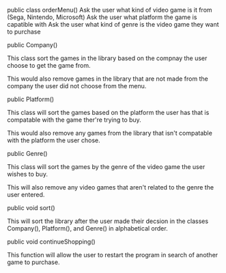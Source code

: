 public class orderMenu()
	Ask the user what kind of video game is it from (Sega, Nintendo, Microsoft)
	Ask the user what platform the game is capatible with
	Ask the user what kind of genre is the video game they want to purchase

public Company()

This class sort the games in the library based on the compnay the user choose to get the game from.

This would also remove games in the library that are not made from the company the user did not choose from the menu.

public Platform()

This class will sort the games based on the platform the user has that is compatable with the game ther're trying to buy.

This would also remove any games from the library that isn't compatable with the platform the user chose.


public Genre()

This class will sort the games by the genre of the video game the user wishes to buy.

This will also remove any video games that aren't related to the genre the user entered.

public void sort()

This will sort the library after the user made their decsion in the classes Company(), Platform(), and Genre() in alphabetical order.

public void continueShopping()

This function will allow the user to restart the program in search of another game to purchase.



